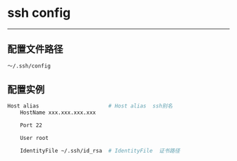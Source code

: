 # ssh config

---

## 配置文件路径

```sh
～/.ssh/config
```

## 配置实例

```sh
Host alias                      # Host alias  ssh别名
    HostName xxx.xxx.xxx.xxx

    Port 22

    User root

    IdentityFile ~/.ssh/id_rsa  # IdentityFile  证书路径
```
